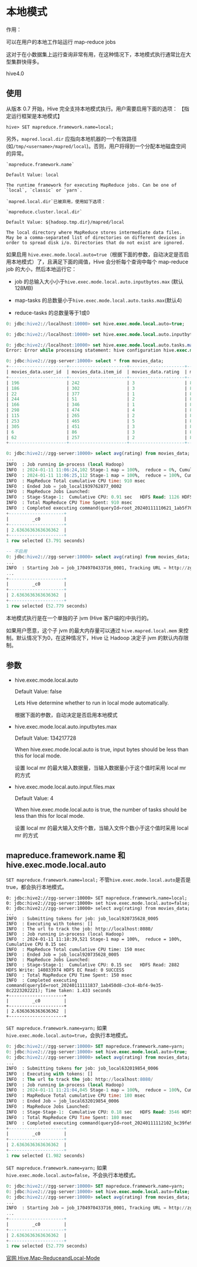 # 本地模式

作用：

可以在用户的本地工作站运行 map-reduce jobs

这对于在小数据集上运行查询非常有用，在这种情况下，本地模式执行通常比在大型集群快得多。

hive4.0

## 使用

从版本 0.7 开始，Hive 完全支持本地模式执行。用户需要启用下面的选项：  【指定运行框架是本地模式】

	hive> SET mapreduce.framework.name=local;

另外，`mapred.local.dir` 应指向本地机器的一个有效路径(如`/tmp/<username>/mapred/local`)。否则，用户将得到一个分配本地磁盘空间的异常。

```
`mapreduce.framework.name`	
	
Default Value: local	

The runtime framework for executing MapReduce jobs. Can be one of `local`, `classic` or `yarn`.
```

```
`mapred.local.dir`已被弃用，使用如下选项：

`mapreduce.cluster.local.dir`	

Default Value: ${hadoop.tmp.dir}/mapred/local	

The local directory where MapReduce stores intermediate data files. May be a comma-separated list of directories on different devices in order to spread disk i/o. Directories that do not exist are ignored.
```

如果启用 `hive.exec.mode.local.auto=true`（根据下面的参数，自动决定是否启用本地模式）了，且满足下面的阈值，Hive 会分析每个查询中每个 map-reduce job 的大小，然后本地运行它：

- job 的总输入大小小于`hive.exec.mode.local.auto.inputbytes.max` (默认128MB)

- map-tasks 的总数量小于`hive.exec.mode.local.auto.tasks.max`(默认4)

- reduce-tasks 的总数量等于1或0

```sql
0: jdbc:hive2://localhost:10000> set hive.exec.mode.local.auto=true;

0: jdbc:hive2://localhost:10000> set hive.exec.mode.local.auto.inputbytes.max=134217728;

0: jdbc:hive2://localhost:10000> set hive.exec.mode.local.auto.tasks.max=4;
Error: Error while processing statement: hive configuration hive.exec.mode.local.auto.tasks.max does not exists. (state=42000,code=1)

0: jdbc:hive2://zgg-server:10000> select * from movies_data;
+----------------------+----------------------+---------------------+------------------------+
| movies_data.user_id  | movies_data.item_id  | movies_data.rating  | movies_data.rate_time  |
+----------------------+----------------------+---------------------+------------------------+
| 196                  | 242                  | 3                   | 881250949              |
| 186                  | 302                  | 3                   | 891717742              |
| 22                   | 377                  | 1                   | 878887116              |
| 244                  | 51                   | 2                   | 880606923              |
| 166                  | 346                  | 1                   | 886397596              |
| 298                  | 474                  | 4                   | 884182806              |
| 115                  | 265                  | 2                   | 881171488              |
| 253                  | 465                  | 5                   | 891628467              |
| 305                  | 451                  | 3                   | 886324817              |
| 6                    | 86                   | 3                   | 883603013              |
| 62                   | 257                  | 2                   | 879372434              |
+----------------------+----------------------+---------------------+------------------------+

0: jdbc:hive2://zgg-server:10000> select avg(rating) from movies_data;
...
INFO  : Job running in-process (local Hadoop)
INFO  : 2024-01-11 11:06:24,102 Stage-1 map = 100%,  reduce = 0%, Cumulative CPU 0.8 sec
INFO  : 2024-01-11 11:06:25,112 Stage-1 map = 100%,  reduce = 100%, Cumulative CPU 0.91 sec
INFO  : MapReduce Total cumulative CPU time: 910 msec
INFO  : Ended Job = job_local1939762877_0002
INFO  : MapReduce Jobs Launched: 
INFO  : Stage-Stage-1:  Cumulative CPU: 0.91 sec   HDFS Read: 1126 HDFS Write: 0 HDFS EC Read: 0 SUCCESS
INFO  : Total MapReduce CPU Time Spent: 910 msec
INFO  : Completed executing command(queryId=root_20240111110621_1ab5f70d-8a21-4bc9-a3df-65561ca5d546); Time taken: 3.335 seconds
+---------------------+
|         _c0         |
+---------------------+
| 2.6363636363636362  |
+---------------------+
1 row selected (3.791 seconds)

-- 不启用
0: jdbc:hive2://zgg-server:10000> select avg(rating) from movies_data;
...
INFO  : Starting Job = job_1704970433716_0001, Tracking URL = http://zgg-server:8088/proxy/application_1704970433716_0001/
...
+---------------------+
|         _c0         |
+---------------------+
| 2.6363636363636362  |
+---------------------+
1 row selected (52.779 seconds)
```

本地模式执行是在一个单独的子 jvm (Hive 客户端的)中执行的。

如果用户愿意，这个子 jvm 的最大内存量可以通过 `hive.mapred.local.mem` 来控制。默认情况下为0，在这种情况下，Hive 让 Hadoop 决定子 jvm 的默认内存限制。

## 参数

- hive.exec.mode.local.auto

	Default Value: false

	Lets Hive determine whether to run in local mode automatically.  

	根据下面的参数，自动决定是否启用本地模式

- hive.exec.mode.local.auto.inputbytes.max

	Default Value: 134217728

	When hive.exec.mode.local.auto is true, input bytes should be less than this for local mode.

	设置 local mr 的最大输入数据量，当输入数据量小于这个值时采用 local mr 的方式

- hive.exec.mode.local.auto.input.files.max

	Default Value: 4

	When hive.exec.mode.local.auto is true, the number of tasks should be less than this for local mode.

	设置 local mr 的最大输入文件个数，当输入文件个数小于这个值时采用 local mr 的方式

## mapreduce.framework.name 和 hive.exec.mode.local.auto

`SET mapreduce.framework.name=local;` 不管`hive.exec.mode.local.auto`是否是true，都会执行本地模式。

```
0: jdbc:hive2://zgg-server:10000> SET mapreduce.framework.name=local;
0: jdbc:hive2://zgg-server:10000> set hive.exec.mode.local.auto=false;
0: jdbc:hive2://zgg-server:10000> select avg(rating) from movies_data;
...
INFO  : Submitting tokens for job: job_local920735628_0005
INFO  : Executing with tokens: []
INFO  : The url to track the job: http://localhost:8080/
INFO  : Job running in-process (local Hadoop)
INFO  : 2024-01-11 11:18:39,521 Stage-1 map = 100%,  reduce = 100%, Cumulative CPU 0.15 sec
INFO  : MapReduce Total cumulative CPU time: 150 msec
INFO  : Ended Job = job_local920735628_0005
INFO  : MapReduce Jobs Launched: 
INFO  : Stage-Stage-1:  Cumulative CPU: 0.15 sec   HDFS Read: 2882 HDFS Write: 140833974 HDFS EC Read: 0 SUCCESS
INFO  : Total MapReduce CPU Time Spent: 150 msec
INFO  : Completed executing command(queryId=root_20240111111837_1ab450d8-c3c4-4bf4-9e35-8c2223202221); Time taken: 1.433 seconds
+---------------------+
|         _c0         |
+---------------------+
| 2.6363636363636362  |
+---------------------+
```

`SET mapreduce.framework.name=yarn;` 如果`hive.exec.mode.local.auto=true`，会执行本地模式。

```sql
0: jdbc:hive2://zgg-server:10000> SET mapreduce.framework.name=yarn;
0: jdbc:hive2://zgg-server:10000> set hive.exec.mode.local.auto=true;
0: jdbc:hive2://zgg-server:10000> select avg(rating) from movies_data;
...
INFO  : Submitting tokens for job: job_local632019854_0006
INFO  : Executing with tokens: []
INFO  : The url to track the job: http://localhost:8080/
INFO  : Job running in-process (local Hadoop)
INFO  : 2024-01-11 11:21:04,045 Stage-1 map = 100%,  reduce = 100%, Cumulative CPU 0.18 sec
INFO  : MapReduce Total cumulative CPU time: 180 msec
INFO  : Ended Job = job_local632019854_0006
INFO  : MapReduce Jobs Launched: 
INFO  : Stage-Stage-1:  Cumulative CPU: 0.18 sec   HDFS Read: 3546 HDFS Write: 281667830 HDFS EC Read: 0 SUCCESS
INFO  : Total MapReduce CPU Time Spent: 180 msec
INFO  : Completed executing command(queryId=root_20240111112102_bc39fe98-6cad-4594-8061-fdb9a36f5403); Time taken: 1.707 seconds
+---------------------+
|         _c0         |
+---------------------+
| 2.6363636363636362  |
+---------------------+
1 row selected (1.982 seconds)
```

`SET mapreduce.framework.name=yarn;` 如果`hive.exec.mode.local.auto=false`，不会执行本地模式。

```sql
0: jdbc:hive2://zgg-server:10000> SET mapreduce.framework.name=yarn;
0: jdbc:hive2://zgg-server:10000> set hive.exec.mode.local.auto=false;
0: jdbc:hive2://zgg-server:10000> select avg(rating) from movies_data;
...
INFO  : Starting Job = job_1704970433716_0001, Tracking URL = http://zgg-server:8088/proxy/application_1704970433716_0001/
...
+---------------------+
|         _c0         |
+---------------------+
| 2.6363636363636362  |
+---------------------+
1 row selected (52.779 seconds)
```

[官网 Hive,Map-ReduceandLocal-Mode](https://cwiki.apache.org/confluence/display/Hive/GettingStarted#GettingStarted-Hive,Map-ReduceandLocal-Mode)